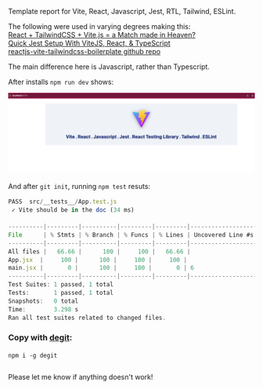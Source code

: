 Template report for Vite, React, Javascript, Jest, RTL, Tailwind, ESLint.

The following were used in varying degrees making this:  
[React + TailwindCSS + Vite.js = a Match made in Heaven?](https://dev.to/rjzauner/react-tailwindcss-vite-js-a-match-made-in-heaven-14o5)  
[Quick Jest Setup With ViteJS, React, & TypeScript](https://codingwithmanny.medium.com/quick-jest-setup-with-vitejs-react-typescript-82f325e4323f)  
[reactjs-vite-tailwindcss-boilerplate github repo](https://github.com/joaopaulomoraes/reactjs-vite-tailwindcss-boilerplate)

The main difference here is Javascript, rather than Typescript.

After installs
`npm run dev` shows:

![preview](./preview.png)


And after `git init`, running `npm test` resuts:


 ```javascript
 PASS  src/__tests__/App.test.js
  ✓ Vite should be in the doc (34 ms)

----------|---------|----------|---------|---------|-------------------
File      | % Stmts | % Branch | % Funcs | % Lines | Uncovered Line #s 
----------|---------|----------|---------|---------|-------------------
All files |   66.66 |      100 |     100 |   66.66 |                   
 App.jsx  |     100 |      100 |     100 |     100 |                   
 main.jsx |       0 |      100 |     100 |       0 | 6                 
----------|---------|----------|---------|---------|-------------------
Test Suites: 1 passed, 1 total
Tests:       1 passed, 1 total
Snapshots:   0 total
Time:        3.298 s
Ran all test suites related to changed files.


 ```

### Copy with [degit](https://github.com/Rich-Harris/degit):  

```npm i -g degit```
```degit/ccozens/Vite-React-Javascript-Jest-React-Testing-Library-Tailwind-ESLint
```

Please let me know if anything doesn't work!

